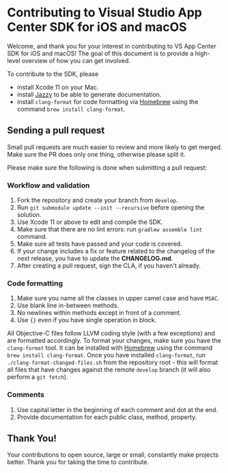 # Contributing to Visual Studio App Center SDK for iOS and macOS

Welcome, and thank you for your interest in contributing to VS App Center SDK for iOS and macOS!
The goal of this document is to provide a high-level overview of how you can get involved.

To contribute to the SDK, please

* install Xcode 11 on your Mac.
* install [Jazzy](https://github.com/realm/jazzy) to be able to generate documentation.
* install `clang-format` for code formatting via [Homebrew](https://brew.sh) using the command `brew install clang-format`.

## Sending a pull request

Small pull requests are much easier to review and more likely to get merged. Make sure the PR does only one thing, otherwise please split it.

Please make sure the following is done when submitting a pull request:

### Workflow and validation

1. Fork the repository and create your branch from `develop`.
1. Run `git submodule update --init --recursive` before opening the solution.
1. Use Xcode 11 or above to edit and compile the SDK.
1. Make sure that there are no lint errors: run `gradlew assemble lint` command.
1. Make sure all tests have passed and your code is covered.
1. If your change includes a fix or feature related to the changelog of the next release, you have to update the **CHANGELOG.md**.
1. After creating a pull request, sign the CLA, if you haven't already.

### Code formatting

1. Make sure you name all the classes in upper camel case and have `MSAC`.
1. Use blank line in-between methods.
1. No newlines within methods except in front of a comment.
1. Use `{}` even if you have single operation in block.

All Objective-C files follow LLVM coding style (with a few exceptions) and are formatted accordingly. To format your changes, make sure you have the `clang-format` tool. It can be installed with [Homebrew](https://brew.sh) using the command `brew install clang-format`. Once you have installed `clang-format`, run `./clang-format-changed-files.sh` from the repository root - this will format all files that have changes against the remote `develop` branch (it will also perform a `git fetch`).

### Comments

1. Use capital letter in the beginning of each comment and dot at the end.
1. Provide documentation for each public class, method, property.

## Thank You!

Your contributions to open source, large or small, constantly make projects better. Thank you for taking the time to contribute.
